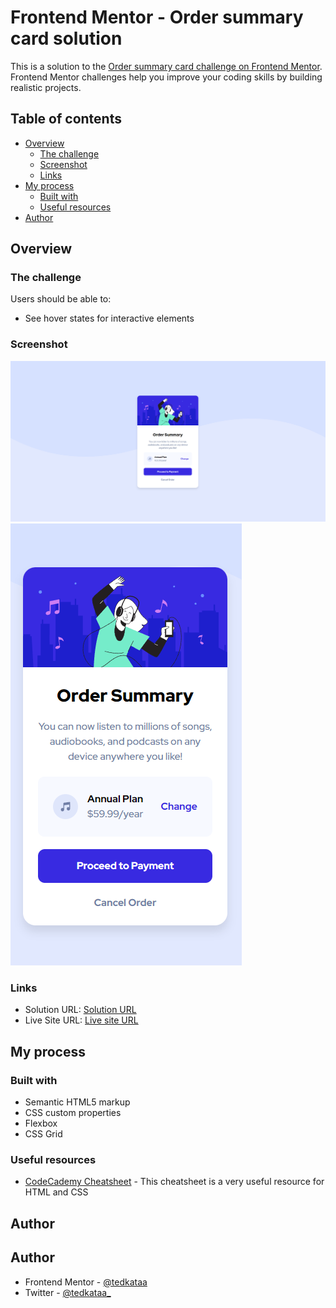 # Frontend Mentor - Order summary card solution

This is a solution to the [Order summary card challenge on Frontend Mentor](https://www.frontendmentor.io/challenges/order-summary-component-QlPmajDUj). Frontend Mentor challenges help you improve your coding skills by building realistic projects. 

## Table of contents

- [Overview](#overview)
  - [The challenge](#the-challenge)
  - [Screenshot](#screenshot)
  - [Links](#links)
- [My process](#my-process)
  - [Built with](#built-with)
  - [Useful resources](#useful-resources)
- [Author](#author)

## Overview

### The challenge

Users should be able to:

- See hover states for interactive elements

### Screenshot

![](./images/screenshot.png)
![](./images/screenshot_mobile.png)

### Links

- Solution URL: [Solution URL](https://www.frontendmentor.io/solutions/order-summary-component-btH7kN-JyR)
- Live Site URL: [Live site URL](https://order-summary-component-tedkata.vercel.app/)

## My process

### Built with

- Semantic HTML5 markup
- CSS custom properties
- Flexbox
- CSS Grid

### Useful resources
- [CodeCademy Cheatsheet](https://www.codecademy.com/resources/cheatsheets/language/html-css) - This cheatsheet is a very useful resource for HTML and CSS

## Author

## Author
- Frontend Mentor - [@tedkataa](https://www.frontendmentor.io/profile/tedkataa)
- Twitter - [@tedkataa_](https://x.com/tedkataa_)